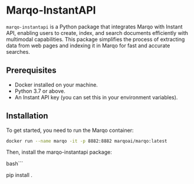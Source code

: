# Marqo-InstantAPI

`marqo-instantapi` is a Python package that integrates Marqo with Instant API, enabling users to create, index, and search documents efficiently with multimodal capabilities. This package simplifies the process of extracting data from web pages and indexing it in Marqo for fast and accurate searches.

## Prerequisites

- Docker installed on your machine.
- Python 3.7 or above.
- An Instant API key (you can set this in your environment variables).

## Installation

To get started, you need to run the Marqo container:

```bash
docker run --name marqo -it -p 8882:8882 marqoai/marqo:latest
```

Then, install the marqo-instantapi package:

bash```
<!-- pip install marqo-instantapi -->
pip install .
```
